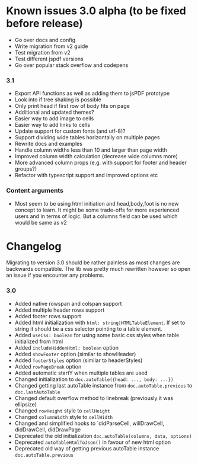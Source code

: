 # Known issues 3.0 alpha (to be fixed before release)
- Go over docs and config
- Write migration from v2 guide
- Test migration from v2
- Test different jspdf versions
- Go over popular stack overflow and codepens

### 3.1
- Export API functions as well as adding them to jsPDF prototype
- Look into if tree shaking is possible
- Only print head if first row of body fits on page
- Additional and updated themes?
- Easier way to add image to cells
- Easier way to add links to cells
- Update support for custom fonts (and utf-8)?
- Support dividing wide tables horizontally on multiple pages
- Rewrite docs and examples
- Handle column widths less than 10 and larger than page width
- Improved column width calculation (decrease wide columns more)
- More advanced column props (e.g. with support for footer and header groups?)
- Refactor with typescript support and improved options etc

### Content arguments
- Most seem to be using html initiation and head,body,foot is no new concept to learn. It might be some trade-offs for more experienced users and in terms of logic. But a columns field can be used which would be same as v2

# Changelog

Migrating to version 3.0 should be rather painless as most changes are backwards compatible. The lib was pretty much rewritten however so open an issue if you encounter any problems.

### 3.0
- Added native rowspan and colspan support
- Added multiple header rows support
- Added footer rows support
- Added html initialization with `html: string|HTMLTableElement`. If set to string it should be a css selector pointing to a table element.
- Added `useCss: boolean` for using some basic css styles when table initialized from html
- Added `includeHiddenHtml: boolean` option
- Added `showFooter` option (similar to showHeader)
- Added `footerStyles` option (similar to headerStyles)
- Added `rowPageBreak` option
- Added automatic startY when multiple tables are used
- Changed initialization to `doc.autoTable({head: ..., body: ...})`
- Changed getting last autoTable instance from `doc.autoTable.previous` to `doc.lastAutoTable`
- Changed default overflow method to linebreak (previously it was ellipsize)
- Changed `rowHeight` style to `cellHeight`
- Changed `columnWidth` style to `cellWidth`
- Changed and simplified hooks to `didParseCell, willDrawCell, didDrawCell, didDrawPage
- Deprecated the old initialization `doc.autoTable(columns, data, options)`
- Deprecated `autoTableHtmlToJson()` in favour of new html option
- Deprecated old way of getting previous autoTable instance `doc.autoTable.previous`
